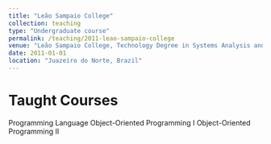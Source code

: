 ```yaml
---
title: "Leão Sampaio College"
collection: teaching
type: "Undergraduate course"
permalink: /teaching/2011-leao-sampaio-college
venue: "Leão Sampaio College, Technology Degree in Systems Analysis and Development"
date: 2011-01-01
location: "Juazeiro do Norte, Brazil"
---
```


Taught Courses
======
Programming Language
Object-Oriented Programming I
Object-Oriented Programming II
